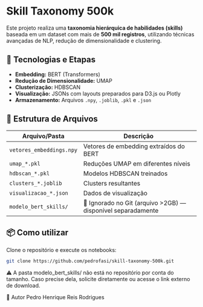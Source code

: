 
# Skill Taxonomy 500k

Este projeto realiza uma **taxonomia hierárquica de habilidades (skills)** baseada em um dataset com mais de **500 mil registros**, utilizando técnicas avançadas de NLP, redução de dimensionalidade e clustering.

## 🚀 Tecnologias e Etapas

- **Embedding:** BERT (Transformers)
- **Redução de Dimensionalidade:** UMAP
- **Clusterização:** HDBSCAN
- **Visualização:** JSONs com layouts preparados para D3.js ou Plotly
- **Armazenamento:** Arquivos `.npy`, `.joblib`, `.pkl` e `.json`

## 📁 Estrutura de Arquivos

| Arquivo/Pasta | Descrição |
|---------------|-----------|
| `vetores_embeddings.npy` | Vetores de embedding extraídos do BERT |
| `umap_*.pkl` | Reduções UMAP em diferentes níveis |
| `hdbscan_*.pkl` | Modelos HDBSCAN treinados |
| `clusters_*.joblib` | Clusters resultantes |
| `visualizacao_*.json` | Dados de visualização |
| `modelo_bert_skills/` | 🚫 Ignorado no Git (arquivo >2GB) — disponível separadamente |

## 📦 Como utilizar

Clone o repositório e execute os notebooks:

```bash
git clone https://github.com/pedrofasi/skill-taxonomy-500k.git
```
⚠️ A pasta modelo_bert_skills/ não está no repositório por conta do tamanho. Caso precise dela, solicite diretamente ou acesse o link externo de download.

🧠 Autor
Pedro Henrique Reis Rodrigues

